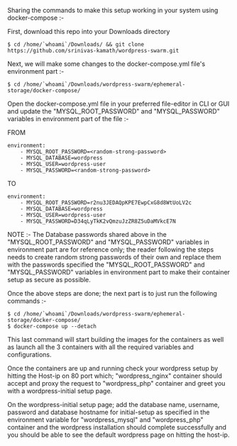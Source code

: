 Sharing the commands to make this setup working in your system using docker-compose :-

First, download this repo into your Downloads directory 

    $ cd /home/`whoami`/Downloads/ && git clone https://github.com/srinivas-kamath/wordpress-swarm.git

Next, we will make some changes to the docker-compose.yml file's environment part :-

    $ cd /home/`whoami`/Downloads/wordpress-swarm/ephemeral-storage/docker-compose/

Open the docker-compose.yml file in your preferred file-editor in CLI or GUI and update the "MYSQL_ROOT_PASSWORD" and "MYSQL_PASSWORD" variables in environment part of the file :-

FROM

    environment:
        - MYSQL_ROOT_PASSWORD=<random-strong-password>
        - MYSQL_DATABASE=wordpress
        - MYSQL_USER=wordpress-user
        - MYSQL_PASSWORD=<random-strong-password>

TO

    environment:
        - MYSQL_ROOT_PASSWORD=r2nu3JEDAQpKPE7EwpCxG8d8WtUoLV2c
        - MYSQL_DATABASE=wordpress
        - MYSQL_USER=wordpress-user
        - MYSQL_PASSWORD=D34qLyTkK2vQmzuJzZR8Z5uDaMVkcE7N

NOTE :- The Database passwords shared above in the "MYSQL_ROOT_PASSWORD" and "MYSQL_PASSWORD" variables in environment part are for reference only; the reader following the steps needs to create random strong passwords of their own and replace them with the passwords specified the "MYSQL_ROOT_PASSWORD" and "MYSQL_PASSWORD" variables in environment part to make their container setup as secure as possible.

Once the above steps are done; the next part is to just run the following commands :-

    $ cd /home/`whoami`/Downloads/wordpress-swarm/ephemeral-storage/docker-compose/
    $ docker-compose up --detach

This last command will start building the images for the containers as well as launch all the 3 containers with all the required variables and configurations.

Once the containers are up and running check your wordpress setup by hitting the Host-ip on 80 port which; "wordpress_nginx" container should accept and proxy the request to "wordpress_php" container and greet you with a wordpress-initial setup page.

On the wordpress-initial setup page; add the database name, username, password and database hostname for initial-setup as specified in the environment variable for "wordpress_mysql" and "wordpress_php" container and the wordpress installation should complete successfully and you should be able to see the default wordpress page on hitting the host-ip.
